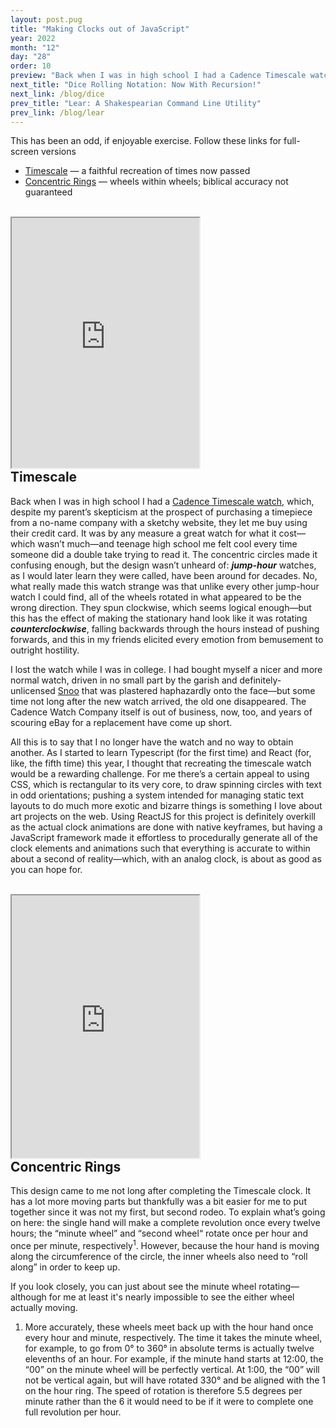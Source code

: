 ```yaml
---
layout: post.pug
title: "Making Clocks out of JavaScript"
year: 2022
month: "12"
day: "28"
order: 10
preview: "Back when I was in high school I had a Cadence Timescale watch, which, despite my parent&rsquo;s skepticism at the prospect of purchasing a timepiece from a no-name company with a sketchy website, they let me buy using their credit card&hellip;"
next_title: "Dice Rolling Notation: Now With Recursion!"
next_link: /blog/dice
prev_title: "Lear: A Shakespearian Command Line Utility"
prev_link: /blog/lear
---
```


This has been an odd, if enjoyable exercise. Follow these links for full-screen versions

* [Timescale](https://kyle-silver.github.io/clocks/#/timescale) &mdash; a faithful recreation of times now passed
* [Concentric Rings](https://kyle-silver.github.io/clocks/#/concentric) &mdash; wheels within wheels; biblical accuracy not guaranteed

<br>

<iframe
    class="clock-iframe"
    title="Timescale"
    style="height:400px"
    src="https://kyle-silver.github.io/clocks/#/timescale"
></iframe>

<h2 style="margin-top:0">Timescale</h2>

Back when I was in high school I had a [Cadence Timescale watch](https://www.reddit.com/r/Watches/comments/2ki1r1/review_cadence_reddit_timescale_watch/), which, despite my parent&rsquo;s skepticism at the prospect of purchasing a timepiece from a no-name company with a sketchy website, they let me buy using their credit card. It was by any measure a great watch for what it cost&mdash;which wasn&rsquo;t much&mdash;and teenage high school me felt cool every time someone did a double take trying to read it. The concentric circles made it confusing enough, but the design wasn&rsquo;t unheard of: _**jump-hour**_ watches, as I would later learn they were called, have been around for decades. No, what really made this watch strange was that unlike every other jump-hour watch I could find, all of the wheels rotated in what appeared to be the wrong direction. They spun clockwise, which seems logical enough&mdash;but this has the effect of making the stationary hand look like it was rotating _**counterclockwise**_, falling backwards through the hours instead of pushing forwards, and this in my friends elicited every emotion from bemusement to outright hostility.

I lost the watch while I was in college. I had bought myself a nicer and more normal watch, driven in no small part by the garish and definitely-unlicensed [Snoo](https://www.redditinc.com/blog/snoos-day-a-reddit-tradition) that was plastered haphazardly onto the face&mdash;but some time not long after the new watch arrived, the old one disappeared. The Cadence Watch Company itself is out of business, now, too, and years of scouring eBay for a replacement have come up short.

All this is to say that I no longer have the watch and no way to obtain another. As I started to learn Typescript (for the first time) and React (for, like, the fifth time) this year, I thought that recreating the timescale watch would be a rewarding challenge. For me there&rsquo;s a certain appeal to using CSS, which is rectangular to its very core, to draw spinning circles with text in odd orientations; pushing a system intended for managing static text layouts to do much more exotic and bizarre things is something I love about art projects on the web. Using ReactJS for this project is definitely overkill as the actual clock animations are done with native keyframes, but having a JavaScript framework made it effortless to procedurally generate all of the clock elements and animations such that everything is accurate to within about a second of reality&mdash;which, with an analog clock, is about as good as you can hope for.

<br>

<iframe
    class="clock-iframe"
    title="Concentric"
    style="height:420px"
    scroll="no"
    src="https://kyle-silver.github.io/clocks/#/concentric"
></iframe>

<h2 style="margin-top:0">Concentric Rings</h2>

This design came to me not long after completing the Timescale clock. It has a lot more moving parts but thankfully was a bit easier for me to put together since it was not my first, but second rodeo. To explain what&rsquo;s going on here: the single hand will make a complete revolution once every twelve hours; the &ldquo;minute wheel&rdquo; and &ldquo;second wheel&ldquo; rotate once per hour and once per minute, respectively<sup>1</sup>. However, because the hour hand is moving along the circumference of the circle, the inner wheels also need to &ldquo;roll along&rdquo; in order to keep up.

If you look closely, you can just about see the minute wheel rotating&mdash;although for me at least it's nearly impossible to see the either wheel actually moving.

<ol class="footnote">
    <li>More accurately, these wheels meet back up with the hour hand once every hour and minute, respectively. The time it takes the minute wheel, for example, to go from 0&deg; to 360&deg; in absolute terms is actually twelve elevenths of an hour. For example, if the minute hand starts at 12:00, the &ldquo;00&rdquo; on the minute wheel will be perfectly vertical. At 1:00, the &ldquo;00&rdquo; will not be vertical again, but will have rotated 330&deg; and be aligned with the 1 on the hour ring. The speed of rotation is therefore 5.5 degrees per minute rather than the 6 it would need to be if it were to complete one full revolution per hour.</li>
</ol>

<br>
